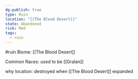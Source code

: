 ```yaml
---
dg-publish: true
type: Ruin
location: "[[The Blood Desert]]"
state: Abandoned
risk: Med
tags:
  - ruin
---
```

#ruin
Biome: [[The Blood Desert]]

Common Races: used to be [[Gralan]]

why location: destroyed when [[The Blood Desert]] expanded

